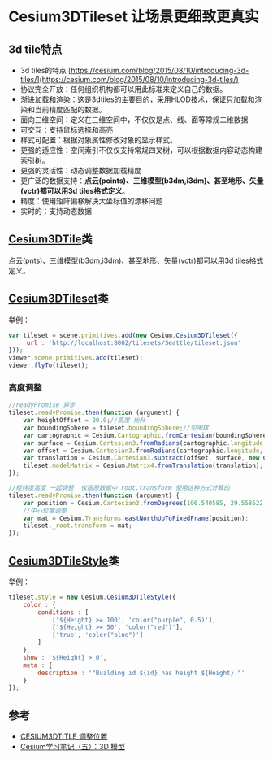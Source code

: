 # Cesium3DTileset 让场景更细致更真实

## 3d tile特点

- 3d tiles的特点 [https://cesium.com/blog/2015/08/10/introducing-3d-tiles/](https://cesium.com/blog/2015/08/10/introducing-3d-tiles/)
- 协议完全开放：任何组织机构都可以用此标准来定义自己的数据。
- 渐进加载和渲染：这是3dtiles的主要目的，采用HLOD技术，保证只加载和渲染和当前精度匹配的数据。
- 面向三维空间：定义在三维空间中，不仅仅是点、线、面等常规二维数据
- 可交互：支持鼠标选择和高亮
- 样式可配置：根据对象属性修改对象的显示样式。
- 更强的适应性：空间索引不仅仅支持常规四叉树，可以根据数据内容动态构建索引树。
- 更强的灵活性：动态调整数据加载精度
- 更广泛的数据支持：**点云(points)、三维模型(b3dm,i3dm)、甚至地形、矢量(vctr)都可以用3d tiles格式定义**。
- 精度：使用矩阵偏移解决大坐标值的漂移问题
- 实时的：支持动态数据

## [Cesium3DTile](https://cesium.com/docs/cesiumjs-ref-doc/Cesium3DTile.html)类

点云(pnts)、三维模型(b3dm,i3dm)、甚至地形、矢量(vctr)都可以用3d tiles格式定义。

## [Cesium3DTileset](https://cesium.com/docs/cesiumjs-ref-doc/Cesium3DTileset.html)类

举例：

``` js
var tileset = scene.primitives.add(new Cesium.Cesium3DTileset({
     url : 'http://localhost:8002/tilesets/Seattle/tileset.json'
}));
viewer.scene.primitives.add(tileset);
viewer.flyTo(tileset);
```

### 高度调整

``` js
//readyPromise 异步
tileset.readyPromise.then(function (argument) {
    var heightOffset = 20.0;//高度 抬升
    var boundingSphere = tileset.boundingSphere;//包围球
    var cartographic = Cesium.Cartographic.fromCartesian(boundingSphere.center);//包围求中心点
    var surface = Cesium.Cartesian3.fromRadians(cartographic.longitude, cartographic.latitude, 0.0);//地表
    var offset = Cesium.Cartesian3.fromRadians(cartographic.longitude, cartographic.latitude, heightOffset);//沿Z轴抬升 heightOffset
    var translation = Cesium.Cartesian3.subtract(offset, surface, new Cesium.Cartesian3());
    tileset.modelMatrix = Cesium.Matrix4.fromTranslation(translation);
});
```

``` js
//经纬度高度 一起调整  仅限原数据中 root.transform 使用这种方式计算的
tileset.readyPromise.then(function (argument) {
    var position = Cesium.Cartesian3.fromDegrees(106.540585, 29.558622, 20);
    //中心位置调整
    var mat = Cesium.Transforms.eastNorthUpToFixedFrame(position);
    tileset._root.transform = mat;
});
```



## [Cesium3DTileStyle](https://cesium.com/docs/cesiumjs-ref-doc/Cesium3DTileStyle.html)类

举例：

``` js
tileset.style = new Cesium.Cesium3DTileStyle({
    color : {
        conditions : [
            ['${Height} >= 100', 'color("purple", 0.5)'],
            ['${Height} >= 50', 'color("red")'],
            ['true', 'color("blue")']
        ]
    },
    show : '${Height} > 0',
    meta : {
        description : '"Building id ${id} has height ${Height}."'
    }
});
```


## 参考
- [CESIUM3DTITLE 调整位置](http://www.freesion.com/article/6294140309/)
- [Cesium学习笔记（五）：3D 模型](https://blog.csdn.net/UmGsoil/article/details/74572877)